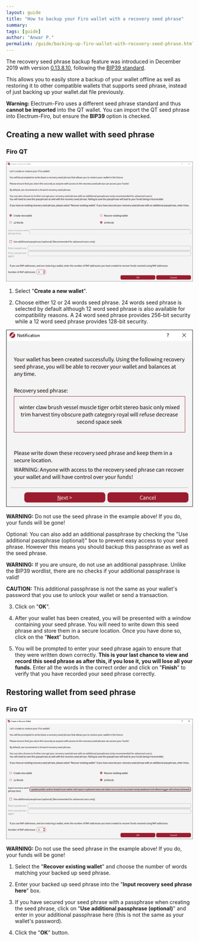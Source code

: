 ```yaml
---
layout: guide
title: "How to backup your Firo wallet with a recovery seed phrase"
summary: 
tags: [guide]
author: "Anwar P."
permalink: /guide/backing-up-firo-wallet-with-recovery-seed-phrase.html
---
```

The recovery seed phrase backup feature was introduced in December 2019 with version [0.13.8.10](https://github.com/firoorg/firo/releases), following the [BIP39 standard](https://github.com/bitcoin/bips/blob/master/bip-0039.mediawiki). 

This allows you to easily store a backup of your wallet offline as well as restoring it to other compatible wallets that supports seed phrase, instead of just backing up your wallet.dat file previously.

**Warning:** Electrum-Firo uses a different seed phrase standard and thus **cannot be imported** into the QT wallet. You can import the QT seed phrase into Electrum-Firo, but ensure the **BIP39** option is checked.

## Creating a new wallet with seed phrase

### Firo QT

![](/guide/assets/backing-up-wallet-with-recovery-seed-phrase/seed_firo01.png) 

1. Select "**Create a new wallet**". 

2. Choose either 12 or 24 words seed phrase. 24 words seed phrase is selected by default although 12 word seed phrase is also available for compatibility reasons. A 24 word seed phrase provides 256-bit security while a 12 word seed phrase provides 128-bit security.

![](/guide/assets/backing-up-wallet-with-recovery-seed-phrase/seed_firo02.png)

**WARNING:** Do not use the seed phrase in the example above! If you do, your funds will be gone!

Optional: You can also add an additional passphrase by checking the "Use additional passphrase (optional)" box to prevent easy access to your seed phrase. However this means you should backup this passphrase as well as the seed phrase.

**WARNING:** If you are unsure, do not use an additional passphrase. Unlike the BIP39 wordlist, there are no checks if your additional passphrase is valid!

**CAUTION:** This additional passphrase is not the same as your wallet's password that you use to unlock your wallet or send a transaction.

3. Click on "**OK**". 

4. After your wallet has been created, you will be presented with a window containing your seed phrase. You will need to write down this seed phrase and store them in a secure location. Once you have done so, click on the "**Next**" button. 

5. You will be prompted to enter your seed phrase again to ensure that they were written down correctly. **This is your last chance to view and record this seed phrase as after this, if you lose it, you will lose all your funds.** Enter all the words in the correct order and click on "**Finish**" to verify that you have recorded your seed phrase correctly.

## Restoring wallet from seed phrase

### Firo QT

![](/guide/assets/backing-up-wallet-with-recovery-seed-phrase/seed_firo03.png) 

**WARNING:** Do not use the seed phrase in the example above! If you do, your funds will be gone!

1. Select the "**Recover existing wallet**" and choose the number of words matching your backed up seed phrase.

2. Enter your backed up seed phrase into the "**Input recovery seed phrase here**" box. 

3. If you have secured your seed phrase with a passphrase when creating the seed phrase, click on "**Use additional passphrase (optional)**" and enter in your additional passphrase here (this is not the same as your wallet's password). 

4. Click the "**OK**" button.